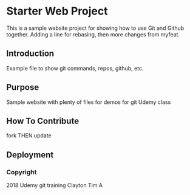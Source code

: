 # Starter Web Project

This is a sample website project for showing how to use Git and Github together.  Adding a line for rebasing, then more changes from myfeat.

## Introduction

Example file to show git commands, repos, github, etc.

## Purpose

Sample website with plenty of files for demos for git Udemy class

## How To Contribute

fork THEN update

## Deployment

### Copyright

2018 Udemy git training Clayton Tim A